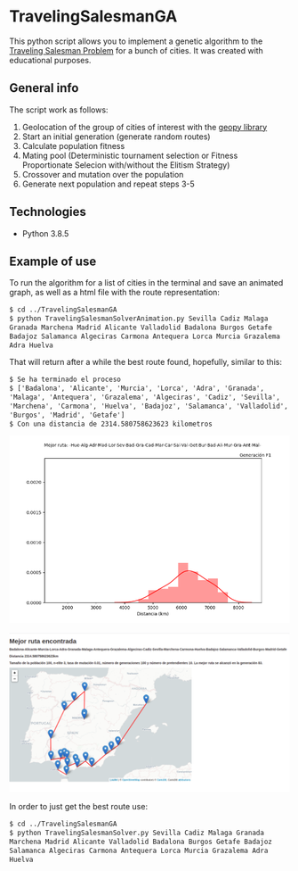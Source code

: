 # TravelingSalesmanGA
This python script allows you to implement a genetic algorithm to the [Traveling Salesman Problem](https://en.wikipedia.org/wiki/Travelling_salesman_problem) for a bunch of cities. It was created with educational purposes.

## General info
The script work as follows:
1. Geolocation of the group of cities of interest with the [geopy library](https://github.com/geopy/geopy)
2. Start an initial generation (generate random routes)
3. Calculate population fitness
4. Mating pool (Deterministic tournament selection or Fitness Proportionate Selecion with/without the Elitism Strategy)
5. Crossover and mutation over the population
6. Generate next population and repeat steps 3-5
## Technologies
* Python 3.8.5

## Example of use
To run the algorithm for a list of cities in the terminal and save an animated graph, as well as a html file with the route representation:

```
$ cd ../TravelingSalesmanGA
$ python TravelingSalesmanSolverAnimation.py Sevilla Cadiz Malaga Granada Marchena Madrid Alicante Valladolid Badalona Burgos Getafe Badajoz Salamanca Algeciras Carmona Antequera Lorca Murcia Grazalema Adra Huelva

```
That will return after a while the best route found, hopefully, similar to this:

```
$ Se ha terminado el proceso
$ ['Badalona', 'Alicante', 'Murcia', 'Lorca', 'Adra', 'Granada', 'Malaga', 'Antequera', 'Grazalema', 'Algeciras', 'Cadiz', 'Sevilla', 'Marchena', 'Carmona', 'Huelva', 'Badajoz', 'Salamanca', 'Valladolid', 'Burgos', 'Madrid', 'Getafe']
$ Con una distancia de 2314.580758623623 kilometros
```


![](animation.gif)

![](Screenshot_Ruta.png)

In order to just get the best route use:

```
$ cd ../TravelingSalesmanGA
$ python TravelingSalesmanSolver.py Sevilla Cadiz Malaga Granada Marchena Madrid Alicante Valladolid Badalona Burgos Getafe Badajoz Salamanca Algeciras Carmona Antequera Lorca Murcia Grazalema Adra Huelva

```
